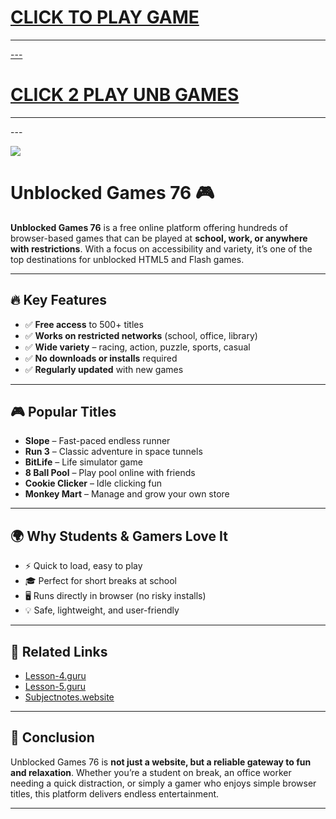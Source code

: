 

<h1><a href="https://k12guru.nl">CLICK TO PLAY GAME</h1>
<HR>---
<H1><a href="https://lessonhub.guru">CLICK 2 PLAY UNB GAMES</a></H1>
<HR>---

<a href="https://k12guru.nl"><img src="https://1lesson1.email/gamez.png"></a>



# Unblocked Games 76 🎮

**Unblocked Games 76** is a free online platform offering hundreds of browser-based games that can be played at **school, work, or anywhere with restrictions**. With a focus on accessibility and variety, it’s one of the top destinations for unblocked HTML5 and Flash games.

---

## 🔥 Key Features

* ✅ **Free access** to 500+ titles
* ✅ **Works on restricted networks** (school, office, library)
* ✅ **Wide variety** – racing, action, puzzle, sports, casual
* ✅ **No downloads or installs** required
* ✅ **Regularly updated** with new games

---

## 🎮 Popular Titles

* **Slope** – Fast-paced endless runner
* **Run 3** – Classic adventure in space tunnels
* **BitLife** – Life simulator game
* **8 Ball Pool** – Play pool online with friends
* **Cookie Clicker** – Idle clicking fun
* **Monkey Mart** – Manage and grow your own store

---

## 🌍 Why Students & Gamers Love It

* ⚡ Quick to load, easy to play
* 🎓 Perfect for short breaks at school
* 🖥️ Runs directly in browser (no risky installs)
* 💡 Safe, lightweight, and user-friendly

---

## 📌 Related Links

* [Lesson-4.guru](https://lesson-4.guru)
* [Lesson-5.guru](https://lesson-5.guru)
* [Subjectnotes.website](https://subjectnotes.website)

---

## 📢 Conclusion

Unblocked Games 76 is **not just a website, but a reliable gateway to fun and relaxation**. Whether you’re a student on break, an office worker needing a quick distraction, or simply a gamer who enjoys simple browser titles, this platform delivers endless entertainment.

---

